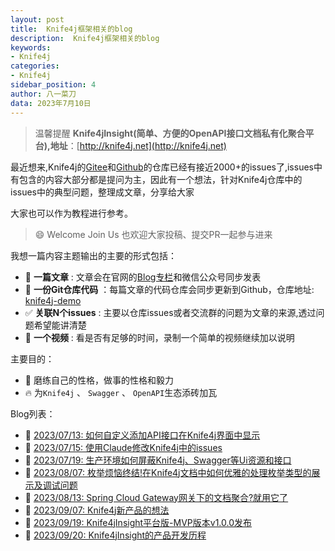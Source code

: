 ```yaml
---
layout: post
title:  Knife4j框架相关的blog
description:  Knife4j框架相关的blog
keywords:
- Knife4j
categories:
- Knife4j
sidebar_position: 4
author: 八一菜刀
data: 2023年7月10日
---
```



> 温馨提醒
> **Knife4jInsight(简单、方便的OpenAPI接口文档私有化聚合平台),地址**：[http://knife4j.net](http://knife4j.net)

最近想来,Knife4j的[Gitee](https://gitee.com/xiaoym/knife4j)和[Github](https://github.com/xiaoymin/knife4j)的仓库已经有接近2000+的issues了,issues中有包含的内容大部分都是提问为主，因此有一个想法，针对Knife4j仓库中的issues中的典型问题，整理成文章，分享给大家

大家也可以作为教程进行参考。

>
> 😄 Welcome Join Us
> 也欢迎大家投稿、提交PR一起参与进来

我想一篇内容主题输出的主要的形式包括：

- 📝 **一篇文章** : 文章会在官网的[Blog专栏](https://doc.xiaominfo.com/docs/blog)和微信公众号同步发表
- 🌱 **一份Git仓库代码** ：每篇文章的代码仓库会同步更新到Github，仓库地址: [knife4j-demo](https://github.com/xiaoymin/knife4j-demo)
- ✅ **关联N个issues** : 主要以仓库issues或者交流群的问题为文章的来源,透过问题希望能讲清楚
- 🎥 **一个视频** : 看是否有足够的时间，录制一个简单的视频继续加以说明

主要目的：

- 💪 磨练自己的性格，做事的性格和毅力
- 🔥 为`Knife4j` 、 `Swagger` 、 `OpenAPI`生态添砖加瓦

Blog列表：

- 📝 [2023/07/13: 如何自定义添加API接口在Knife4j界面中显示](blog/customer-add-api)
- 📝 [2023/07/15: 使用Claude修改Knife4j中的issues](blog/use-claude-fixed-issues)
- 📝 [2023/07/19: 生产环境如何屏蔽Knife4j、Swagger等Ui资源和接口](blog/production-forbidden-ui)
- 📝 [2023/08/07: 枚举烦恼终结!在Knife4j文档中如何优雅的处理枚举类型的展示及调试问题](blog/handler-enum)
- 📝 [2023/08/13: Spring Cloud Gateway网关下的文档聚合?就用它了](blog/gateway/knife4j-gateway-introduce)
- 📝 [2023/09/07: Knife4j新产品的想法](blog/product/knife4j-new-product-idea)
- 📝 [2023/09/19: Knife4jInsight平台版-MVP版本v1.0.0发布](blog/product/knife4j-insight-mvp)
- 📝 [2023/09/20: Knife4jInsight的产品开发历程](blog/product/knife4j-insight-dev)
